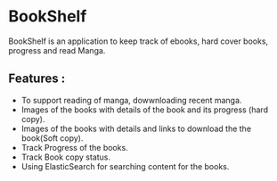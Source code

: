 # BookShelf
BookShelf is an application to keep track of ebooks, hard cover books, progress and read Manga.
## Features :
 - To support reading of manga, dowwnloading  recent manga.
 - Images of the books with details of the book and its progress (hard copy).
 - Images of the books with details  and links to download the the book(Soft copy).
 - Track Progress of the books.
 - Track Book copy status.
 - Using ElasticSearch for searching content for the books.
